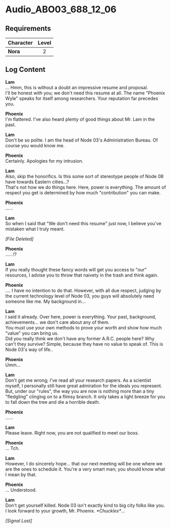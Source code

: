 # Audio_ABO03_688_12_06
## Requirements
|Character|Level|
|---------|:---:|
|**Nora** |  2  |

## Log Content
**Lam**<br>
... Hmm, this is without a doubt an impressive resume and proposal.<br>
I'll be honest with you; we don't need this resume at all. The name "Phoenix Wyle" speaks for itself among researchers. Your reputation far precedes you.

**Phoenix**<br>
I'm flattered. I've also heard plenty of good things about Mr. Lam in the past.

**Lam**<br>
Don't be so polite. I am the head of Node 03's Administration Bureau. Of course you would know me.

**Phoenix**<br>
Certainly. Apologies for my intrusion.

**Lam**<br>
Also, skip the honorifics. Is this some sort of stereotype people of Node 08 have towards Eastern cities...?<br>
That's not how we do things here. Here, power is everything. The amount of respect you get is determined by how much "contribution" you can make. 

**Phoenix**<br>
......

**Lam**<br>
So when I said that "We don't need this resume" just now, I believe you've mistaken what I truly meant.

*\[File Deleted\]*

**Phoenix**<br>
......!?

**Lam**<br>
If you really thought these fancy words will get you access to "our" resources, I advise you to throw that naivety in the trash and think again.

**Phoenix**<br>
.... I have no intention to do that. However, with all due respect, judging by the current technology level of Node 03, you guys will absolutely need someone like me. My background in...

**Lam**<br>
I said it already. Over here, power is everything. Your past, background, achievements... we don't care about any of them.<br>
You must use your own methods to prove your worth and show how much "value" you can bring us.<br>
Did you really think we don't have any former A.R.C. people here? Why can't they survive? Simple, because they have no value to speak of. This is Node 03's way of life..

**Phoenix**<br>
Umm...

**Lam**<br>
Don't get me wrong; I've read all your research papers. As a scientist myself, I personally still have great admiration for the ideals you represent.<br>
But, under our "rules", the way you are now is nothing more than a tiny "fledgling" clinging on to a flimsy branch. It only takes a light breeze for you to fall down the tree and die a horrible death.

**Phoenix**<br>
......

**Lam**<br>
Please leave. Right now, you are not qualified to meet our boss.

**Phoenix**<br>
... Tch.

**Lam**<br>
However, I do sincerely hope... that our next meeting will be one where we are the ones to schedule it. You're a very smart man; you should know what I mean by that.

**Phoenix**<br>
... Understood.

**Lam**<br>
Don't get yourself killed. Node 03 isn't exactly kind to big city folks like you. <br>
I look forward to your growth, Mr. Phoenix. *\*Chuckles\**...

*[Signal Lost]*